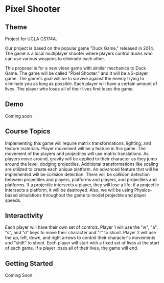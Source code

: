 # Pixel Shooter

## Theme
Project for UCLA CS174A.

Our project is based on the popular game "Duck Game," released in 2014. The game is a local multiplayer shooter where players control ducks who can use various weapons to eliminate each other.

This proposal is for a new video game with similar mechanics to Duck Game. The game will be called "Pixel Shooter," and it will be a 2-player game. The game's goal will be to survive against the enemy trying to eliminate you as long as possible. Each player will have a certain amount of lives. The player who loses all of their lives first loses the game.

## Demo

Coming soon

## Course Topics
Implementing this game will require matrix transformations, lighting, and texture materials. Player movement will be a feature in this game. The movement of the players and projectiles will use matrix translations. As players move around, gravity will be applied to their character as they jump around the level, dodging projectiles. Additional transformations like scaling are utilized to create each unique platform.
An advanced feature that will be implemented will be collision detection. There will be collision detection between projectiles and players, platforms and players, and projectiles and platforms. If a projectile intersects a player, they will lose a life; if a projectile intersects a platform, it will be
destroyed. Also, we will be using Physics-based simulations throughout the game to model projectile and player speeds.

## Interactivity
Each player will have their own set of controls. Player 1 will use the "w", "a", "s", and "d" keys to move their character and "r" to shoot. Player 2 will use the up, left, down, and right arrows to control their character's movements and "shift" to shoot. Each player will start with a fixed set of lives at the start of each game. If a player loses all of their lives, the game will end.



## Getting Started

Coming Soon
